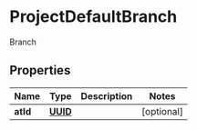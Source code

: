 

# ProjectDefaultBranch

Branch
## Properties

Name | Type | Description | Notes
------------ | ------------- | ------------- | -------------
**atId** | [**UUID**](UUID.md) |  |  [optional]



